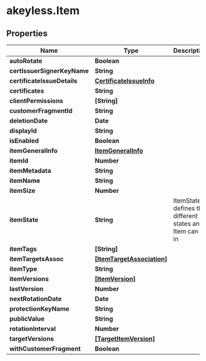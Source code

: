 # akeyless.Item

## Properties

Name | Type | Description | Notes
------------ | ------------- | ------------- | -------------
**autoRotate** | **Boolean** |  | [optional] 
**certIssuerSignerKeyName** | **String** |  | [optional] 
**certificateIssueDetails** | [**CertificateIssueInfo**](CertificateIssueInfo.md) |  | [optional] 
**certificates** | **String** |  | [optional] 
**clientPermissions** | **[String]** |  | [optional] 
**customerFragmentId** | **String** |  | [optional] 
**deletionDate** | **Date** |  | [optional] 
**displayId** | **String** |  | [optional] 
**isEnabled** | **Boolean** |  | [optional] 
**itemGeneralInfo** | [**ItemGeneralInfo**](ItemGeneralInfo.md) |  | [optional] 
**itemId** | **Number** |  | [optional] 
**itemMetadata** | **String** |  | [optional] 
**itemName** | **String** |  | [optional] 
**itemSize** | **Number** |  | [optional] 
**itemState** | **String** | ItemState defines the different states an Item can be in | [optional] 
**itemTags** | **[String]** |  | [optional] 
**itemTargetsAssoc** | [**[ItemTargetAssociation]**](ItemTargetAssociation.md) |  | [optional] 
**itemType** | **String** |  | [optional] 
**itemVersions** | [**[ItemVersion]**](ItemVersion.md) |  | [optional] 
**lastVersion** | **Number** |  | [optional] 
**nextRotationDate** | **Date** |  | [optional] 
**protectionKeyName** | **String** |  | [optional] 
**publicValue** | **String** |  | [optional] 
**rotationInterval** | **Number** |  | [optional] 
**targetVersions** | [**[TargetItemVersion]**](TargetItemVersion.md) |  | [optional] 
**withCustomerFragment** | **Boolean** |  | [optional] 


